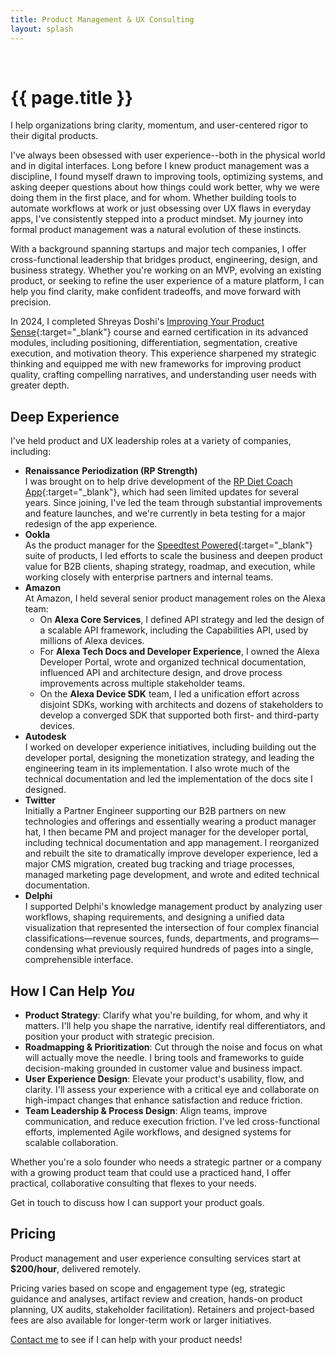 ```yaml
---
title: Product Management & UX Consulting
layout: splash
---
```


<br />

# {{ page.title }}

I help organizations bring clarity, momentum, and user-centered rigor to their digital products.

I've always been obsessed with user experience--both in the physical world and in digital interfaces. Long before I knew product management was a discipline, I found myself drawn to improving tools, optimizing systems, and asking deeper questions about how things could work better, why we were doing them in the first place, and for whom. Whether building tools to automate workflows at work or just obsessing over UX flaws in everyday apps, I've consistently stepped into a product mindset. My journey into formal product management was a natural evolution of these instincts.

With a background spanning startups and major tech companies, I offer cross-functional leadership that bridges product, engineering, design, and business strategy. Whether you're working on an MVP, evolving an existing product, or seeking to refine the user experience of a mature platform, I can help you find clarity, make confident tradeoffs, and move forward with precision.

In 2024, I completed Shreyas Doshi's [Improving Your Product Sense](https://maven.com/shreyas-doshi/product-sense){:target="&lowbar;blank"} course and earned certification in its advanced modules, including positioning, differentiation, segmentation, creative execution, and motivation theory. This experience sharpened my strategic thinking and equipped me with new frameworks for improving product quality, crafting compelling narratives, and understanding user needs with greater depth.

## Deep Experience

I've held product and UX leadership roles at a variety of companies, including:

* **Renaissance Periodization (RP Strength)**<br />I was brought on to help drive development of the [RP Diet Coach App](https://rpstrength.com/pages/diet-coach-app){:target="&lowbar;blank"}, which had seen limited updates for several years. Since joining, I've led the team through substantial improvements and feature launches, and we're currently in beta testing for a major redesign of the app experience.
* **Ookla**<br />As the product manager for the [Speedtest Powered](https://www.ookla.com/speedtest-powered){:target="&lowbar;blank"} suite of products, I led efforts to scale the business and deepen product value for B2B clients, shaping strategy, roadmap, and execution, while working closely with enterprise partners and internal teams.
* **Amazon**<br />At Amazon, I held several senior product management roles on the Alexa team:
  * On **Alexa Core Services**, I defined API strategy and led the design of a scalable API framework, including the Capabilities API, used by millions of Alexa devices.
  * For **Alexa Tech Docs and Developer Experience**, I owned the Alexa Developer Portal, wrote and organized technical documentation, influenced API and architecture design, and drove process improvements across multiple stakeholder teams.
  * On the **Alexa Device SDK** team, I led a unification effort across disjoint SDKs, working with architects and dozens of stakeholders to develop a converged SDK that supported both first- and third-party devices.
* **Autodesk**<br />I worked on developer experience initiatives, including building out the developer portal, designing the monetization strategy, and leading the engineering team in its implementation. I also wrote much of the technical documentation and led the implementation of the docs site I designed.
* **Twitter**<br />Initially a Partner Engineer supporting our B2B partners on new technologies and offerings and essentially wearing a product manager hat, I then became PM and project manager for the developer portal, including technical documentation and app management. I reorganized and rebuilt the site to dramatically improve developer experience, led a major CMS migration, created bug tracking and triage processes, managed marketing page development, and wrote and edited technical documentation.
* **Delphi**<br />I supported Delphi's knowledge management product by analyzing user workflows, shaping requirements, and designing a unified data visualization that represented the intersection of four complex financial classifications—revenue sources, funds, departments, and programs—condensing what previously required hundreds of pages into a single, comprehensible interface.

## How I Can Help _You_
* **Product Strategy**: Clarify what you're building, for whom, and why it matters. I'll help you shape the narrative, identify real differentiators, and position your product with strategic precision.
* **Roadmapping & Prioritization**: Cut through the noise and focus on what will actually move the needle. I bring tools and frameworks to guide decision-making grounded in customer value and business impact.
* **User Experience Design**: Elevate your product's usability, flow, and clarity. I'll assess your experience with a critical eye and collaborate on high-impact changes that enhance satisfaction and reduce friction.
* **Team Leadership & Process Design**: Align teams, improve communication, and reduce execution friction. I've led cross-functional efforts, implemented Agile workflows, and designed systems for scalable collaboration.

Whether you're a solo founder who needs a strategic partner or a company with a growing product team that could use a practiced hand, I offer practical, collaborative consulting that flexes to your needs.

Get in touch to discuss how I can support your product goals.

## Pricing

Product management and user experience consulting services start at **$200/hour**, delivered remotely.

Pricing varies based on scope and engagement type (eg, strategic guidance and analyses, artifact review and creation, hands-on product planning, UX audits, stakeholder facilitation). Retainers and project-based fees are also available for longer-term work or larger initiatives.

[Contact me](/contact/) to see if I can help with your product needs!





